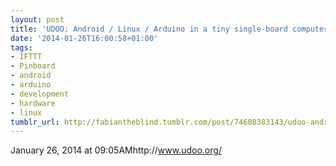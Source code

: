 ```yaml
---
layout: post
title: 'UDOO: Android / Linux / Arduino in a tiny single-board computer'
date: '2014-01-26T16:00:58+01:00'
tags:
- IFTTT
- Pinboard
- android
- arduino
- development
- hardware
- linux
tumblr_url: http://fabiantheblind.tumblr.com/post/74608383143/udoo-android-linux-arduino-in-a-tiny-single-board
---
```

January 26, 2014 at 09:05AMhttp://www.udoo.org/
